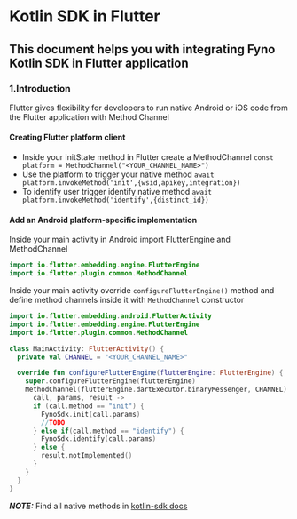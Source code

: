 # Kotlin SDK in Flutter

## This document helps you with integrating Fyno Kotlin SDK in Flutter application

### 1.Introduction

Flutter gives flexibility for developers to run native Android or iOS code from the Flutter application with Method Channel

#### Creating Flutter platform client

-   Inside your initState method in Flutter create a MethodChannel `const platform = MethodChannel("<YOUR_CHANNEL_NAME>")`
-   Use the platform to trigger your native method `await platform.invokeMethod('init',{wsid,apikey,integration})`
-   To identify user trigger identify native method `await platform.invokeMethod('identify',{distinct_id})`

#### Add an Android platform-specific implementation

Inside your main activity in Android import FlutterEngine and MethodChannel

```kotlin
import io.flutter.embedding.engine.FlutterEngine
import io.flutter.plugin.common.MethodChannel
```

Inside your main activity override `configureFlutterEngine()` method and define method channels inside it with `MethodChannel` constructor

```kotlin
import io.flutter.embedding.android.FlutterActivity
import io.flutter.embedding.engine.FlutterEngine
import io.flutter.plugin.common.MethodChannel

class MainActivity: FlutterActivity() {
  private val CHANNEL = "<YOUR_CHANNEL_NAME>"

  override fun configureFlutterEngine(flutterEngine: FlutterEngine) {
    super.configureFlutterEngine(flutterEngine)
    MethodChannel(flutterEngine.dartExecutor.binaryMessenger, CHANNEL).setMethodCallHandler {
      call, params, result ->
      if (call.method == "init") {
        FynoSdk.init(call.params)
        //TODO
      } else if(call.method == "identify") {
        FynoSdk.identify(call.params)
      } else {
        result.notImplemented()
      }
    }
  }
}
```

**_NOTE:_** Find all native methods in [kotlin-sdk docs](https://gitlab.com/fyno-app/kotlin-sdk)
